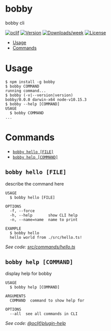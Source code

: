 bobby
=====

bobby cli

[![oclif](https://img.shields.io/badge/cli-oclif-brightgreen.svg)](https://oclif.io)
[![Version](https://img.shields.io/npm/v/bobby.svg)](https://npmjs.org/package/bobby)
[![Downloads/week](https://img.shields.io/npm/dw/bobby.svg)](https://npmjs.org/package/bobby)
[![License](https://img.shields.io/npm/l/bobby.svg)](https://github.com/bobby-cli/bobby/blob/master/package.json)

<!-- toc -->
* [Usage](#usage)
* [Commands](#commands)
<!-- tocstop -->
# Usage
<!-- usage -->
```sh-session
$ npm install -g bobby
$ bobby COMMAND
running command...
$ bobby (-v|--version|version)
bobby/0.0.0 darwin-x64 node-v10.15.3
$ bobby --help [COMMAND]
USAGE
  $ bobby COMMAND
...
```
<!-- usagestop -->
# Commands
<!-- commands -->
* [`bobby hello [FILE]`](#bobby-hello-file)
* [`bobby help [COMMAND]`](#bobby-help-command)

## `bobby hello [FILE]`

describe the command here

```
USAGE
  $ bobby hello [FILE]

OPTIONS
  -f, --force
  -h, --help       show CLI help
  -n, --name=name  name to print

EXAMPLE
  $ bobby hello
  hello world from ./src/hello.ts!
```

_See code: [src/commands/hello.ts](https://github.com/bobby-cli/bobby/blob/v0.0.0/src/commands/hello.ts)_

## `bobby help [COMMAND]`

display help for bobby

```
USAGE
  $ bobby help [COMMAND]

ARGUMENTS
  COMMAND  command to show help for

OPTIONS
  --all  see all commands in CLI
```

_See code: [@oclif/plugin-help](https://github.com/oclif/plugin-help/blob/v2.2.1/src/commands/help.ts)_
<!-- commandsstop -->
